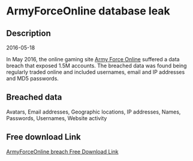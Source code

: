 # ArmyForceOnline database leak

## Description

2016-05-18

In May 2016, the online gaming site <a href="http://armyforceonline.com" target="_blank" rel="noopener">Army Force Online</a> suffered a data breach that exposed 1.5M accounts. The breached data was found being regularly traded online and included usernames, email and IP addresses and MD5 passwords.

## Breached data

Avatars, Email addresses, Geographic locations, IP addresses, Names, Passwords, Usernames, Website activity

## Free download Link

[ArmyForceOnline breach Free Download Link](https://link-to.net/1229997/156.22383300466058/dynamic/?r=aHR0cHM6Ly93d3cubWVkaWFmaXJlLmNvbS92aWV3LzZmUFZFNzNNU3I4Y1dBRS9hcm15Zm9yY2VvbmxpbmUuY29tL2ZpbGU=)
